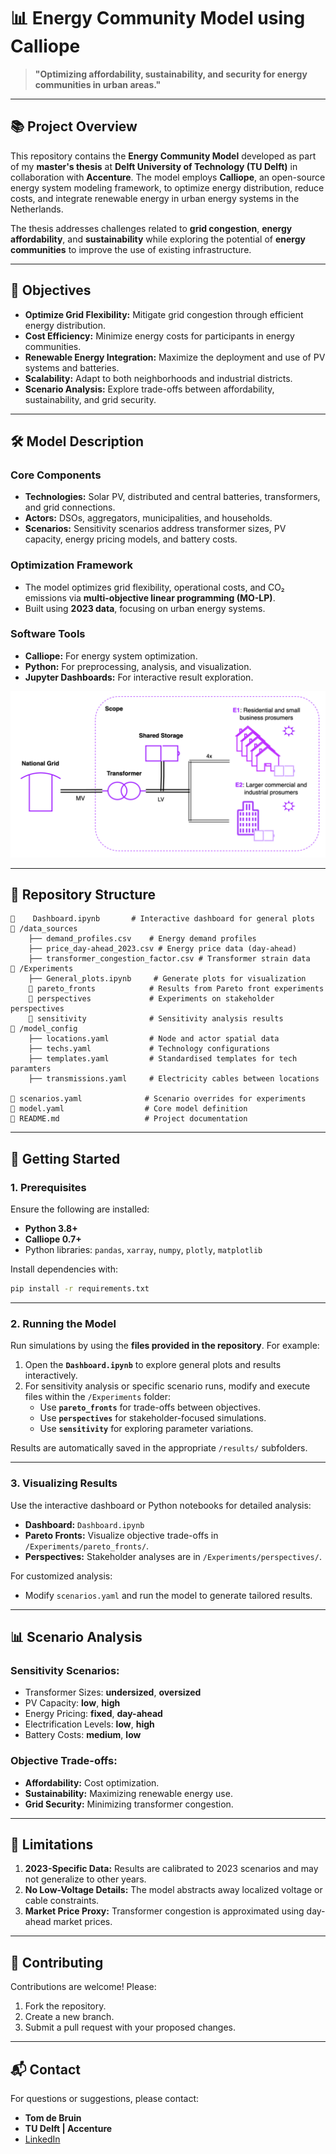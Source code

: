 # 📊 **Energy Community Model using Calliope**

> **"Optimizing affordability, sustainability, and security for energy communities in urban areas."**

---

## 📚 **Project Overview**

This repository contains the **Energy Community Model** developed as part of my **master's thesis** at **Delft University of Technology (TU Delft)** in collaboration with **Accenture**. The model employs **Calliope**, an open-source energy system modeling framework, to optimize energy distribution, reduce costs, and integrate renewable energy in urban energy systems in the Netherlands.

The thesis addresses challenges related to **grid congestion**, **energy affordability**, and **sustainability** while exploring the potential of **energy communities** to improve the use of existing infrastructure.

---

## 🎯 **Objectives**

- **Optimize Grid Flexibility:** Mitigate grid congestion through efficient energy distribution.
- **Cost Efficiency:** Minimize energy costs for participants in energy communities.
- **Renewable Energy Integration:** Maximize the deployment and use of PV systems and batteries.
- **Scalability:** Adapt to both neighborhoods and industrial districts.
- **Scenario Analysis:** Explore trade-offs between affordability, sustainability, and grid security.

---

## 🛠️ **Model Description**

### **Core Components**
- **Technologies:** Solar PV, distributed and central batteries, transformers, and grid connections.
- **Actors:** DSOs, aggregators, municipalities, and households.
- **Scenarios:** Sensitivity scenarios address transformer sizes, PV capacity, energy pricing models, and battery costs.

### **Optimization Framework**
- The model optimizes grid flexibility, operational costs, and CO₂ emissions via **multi-objective linear programming (MO-LP)**.
- Built using **2023 data**, focusing on urban energy systems.

### **Software Tools**
- **Calliope:** For energy system optimization.
- **Python:** For preprocessing, analysis, and visualization.
- **Jupyter Dashboards:** For interactive result exploration.

![REC Model](model_config/REC.png "Renewable Energy Community Diagram")

---

## 📂 **Repository Structure**

```plaintext
📄    Dashboard.ipynb       # Interactive dashboard for general plots
📁 /data_sources
    ├── demand_profiles.csv    # Energy demand profiles
    ├── price_day-ahead_2023.csv # Energy price data (day-ahead)
    ├── transformer_congestion_factor.csv # Transformer strain data
📁 /Experiments
    ├── General_plots.ipynb     # Generate plots for visualization
    📂 pareto_fronts            # Results from Pareto front experiments
    📂 perspectives             # Experiments on stakeholder perspectives
    📂 sensitivity              # Sensitivity analysis results
📁 /model_config
    ├── locations.yaml         # Node and actor spatial data
    ├── techs.yaml             # Technology configurations
    ├── templates.yaml         # Standardised templates for tech paramters
    ├── transmissions.yaml     # Electricity cables between locations

📄 scenarios.yaml              # Scenario overrides for experiments
📄 model.yaml                  # Core model definition
📄 README.md                   # Project documentation
```

---

## 🚀 **Getting Started**

### **1. Prerequisites**

Ensure the following are installed:
- **Python 3.8+**
- **Calliope 0.7+**
- Python libraries: `pandas`, `xarray`, `numpy`, `plotly`, `matplotlib`

Install dependencies with:
```bash
pip install -r requirements.txt
```

---

### **2. Running the Model**

Run simulations by using the **files provided in the repository**. For example:

1. Open the **`Dashboard.ipynb`** to explore general plots and results interactively.
2. For sensitivity analysis or specific scenario runs, modify and execute files within the `/Experiments` folder:
   - Use **`pareto_fronts`** for trade-offs between objectives.
   - Use **`perspectives`** for stakeholder-focused simulations.
   - Use **`sensitivity`** for exploring parameter variations.

Results are automatically saved in the appropriate `/results/` subfolders.

---

### **3. Visualizing Results**

Use the interactive dashboard or Python notebooks for detailed analysis:
- **Dashboard:** `Dashboard.ipynb`
- **Pareto Fronts:** Visualize objective trade-offs in `/Experiments/pareto_fronts/`.
- **Perspectives:** Stakeholder analyses are in `/Experiments/perspectives/`.

For customized analysis:
- Modify `scenarios.yaml` and run the model to generate tailored results.

---

## 📊 **Scenario Analysis**

### **Sensitivity Scenarios:**
- Transformer Sizes: **undersized**, **oversized**
- PV Capacity: **low**, **high**
- Energy Pricing: **fixed**, **day-ahead**
- Electrification Levels: **low**, **high**
- Battery Costs: **medium**, **low**

### **Objective Trade-offs:**
- **Affordability:** Cost optimization.
- **Sustainability:** Maximizing renewable energy use.
- **Grid Security:** Minimizing transformer congestion.

---

## 🚦 **Limitations**

1. **2023-Specific Data:** Results are calibrated to 2023 scenarios and may not generalize to other years.
2. **No Low-Voltage Details:** The model abstracts away localized voltage or cable constraints.
3. **Market Price Proxy:** Transformer congestion is approximated using day-ahead market prices.

---

## 🤝 **Contributing**

Contributions are welcome! Please:
1. Fork the repository.
2. Create a new branch.
3. Submit a pull request with your proposed changes.

---

## 📬 **Contact**

For questions or suggestions, please contact:

- **Tom de Bruin**  
- **TU Delft | Accenture**  
- [LinkedIn](https://www.linkedin.com/in/tom-antonie-de-bruin)
